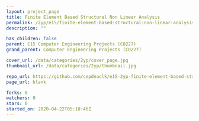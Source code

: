```yaml
---
layout: project_page
title: Finite Element Based Structural Non Linear Analysis
permalink: /2yp/e15/finite-element-based-structural-non-linear-analysis
description: ""

has_children: false
parent: E15 Computer Engineering Projects (CO227)
grand_parent: Computer Engineering Projects (CO227)

cover_url: /data/categories/2yp/cover_page.jpg
thumbnail_url: /data/categories/2yp/thumbnail.jpg

repo_url: https://github.com/cepdnaclk/e15-2yp-finite-element-based-structural-non-linear-analysis
page_url: blank

forks: 0
watchers: 0
stars: 0
started_on: 2020-04-22T05:18:46Z
---
```




